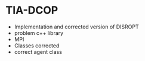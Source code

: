 # TIA-DCOP
- Implementation and corrected version of DISROPT
- problem c++ library 
- MPI 
- Classes corrected
- correct agent class
